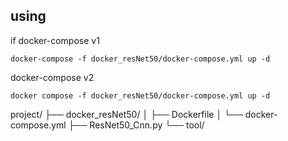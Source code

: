 ## using

if docker-compose v1

```
docker-compose -f docker_resNet50/docker-compose.yml up -d
```

docker-compose v2

```
docker compose -f docker_resNet50/docker-compose.yml up -d
```

project/
├── docker_resNet50/
│ ├── Dockerfile
│ └── docker-compose.yml
├── ResNet50_Cnn.py
└── tool/
